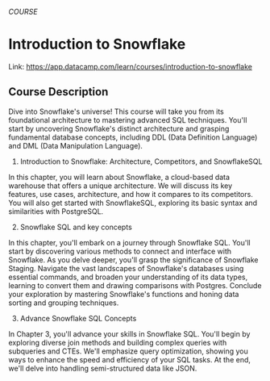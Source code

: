 *COURSE*

# Introduction to Snowflake

Link: https://app.datacamp.com/learn/courses/introduction-to-snowflake

## Course Description
Dive into Snowflake's universe! This course will take you from its foundational architecture to mastering advanced SQL techniques. You'll start by uncovering Snowflake's distinct architecture and grasping fundamental database concepts, including DDL (Data Definition Language) and DML (Data Manipulation Language).

1. Introduction to Snowflake: Architecture, Competitors, and SnowflakeSQL

In this chapter, you will learn about Snowflake, a cloud-based data warehouse that offers a unique architecture. We will discuss its key features, use cases, architecture, and how it compares to its competitors. You will also get started with SnowflakeSQL, exploring its basic syntax and similarities with PostgreSQL.

2. Snowflake SQL and key concepts

In this chapter, you'll embark on a journey through Snowflake SQL. You'll start by discovering various methods to connect and interface with Snowflake. As you delve deeper, you'll grasp the significance of Snowflake Staging. Navigate the vast landscapes of Snowflake's databases using essential commands, and broaden your understanding of its data types, learning to convert them and drawing comparisons with Postgres. Conclude your exploration by mastering Snowflake's functions and honing data sorting and grouping techniques.

3. Advance Snowflake SQL Concepts

In Chapter 3, you'll advance your skills in Snowflake SQL. You'll begin by exploring diverse join methods and building complex queries with subqueries and CTEs. We'll emphasize query optimization, showing you ways to enhance the speed and efficiency of your SQL tasks. At the end, we'll delve into handling semi-structured data like JSON.
